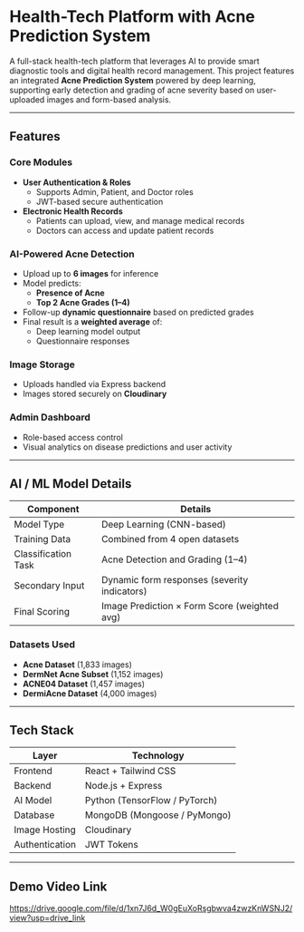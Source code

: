 # Health-Tech Platform with Acne Prediction System

A full-stack health-tech platform that leverages AI to provide smart diagnostic tools and digital health record management. This project features an integrated **Acne Prediction System** powered by deep learning, supporting early detection and grading of acne severity based on user-uploaded images and form-based analysis.

---

## Features

### Core Modules
- **User Authentication & Roles**
  - Supports Admin, Patient, and Doctor roles
  - JWT-based secure authentication
- **Electronic Health Records**
  - Patients can upload, view, and manage medical records
  - Doctors can access and update patient records

### AI-Powered Acne Detection
- Upload up to **6 images** for inference
- Model predicts:
  - **Presence of Acne**
  - **Top 2 Acne Grades (1–4)**
- Follow-up **dynamic questionnaire** based on predicted grades
- Final result is a **weighted average** of:
  - Deep learning model output
  - Questionnaire responses

### Image Storage
- Uploads handled via Express backend
- Images stored securely on **Cloudinary**

### Admin Dashboard
- Role-based access control
- Visual analytics on disease predictions and user activity

---

## AI / ML Model Details

| Component             | Details                                      |
|----------------------|----------------------------------------------|
| Model Type           | Deep Learning (CNN-based)                    |
| Training Data        | Combined from 4 open datasets                |
| Classification Task  | Acne Detection and Grading (1–4)             |
| Secondary Input      | Dynamic form responses (severity indicators) |
| Final Scoring        | Image Prediction × Form Score (weighted avg) |

### Datasets Used
- **Acne Dataset** (1,833 images)
- **DermNet Acne Subset** (1,152 images)
- **ACNE04 Dataset** (1,457 images)
- **DermiAcne Dataset** (4,000 images)

---

## Tech Stack

| Layer           | Technology                             |
|----------------|-----------------------------------------|
| Frontend        | React + Tailwind CSS                   |
| Backend         | Node.js + Express                      |
| AI Model        | Python (TensorFlow / PyTorch)          |
| Database        | MongoDB (Mongoose / PyMongo)           |
| Image Hosting   | Cloudinary                             |
| Authentication  | JWT Tokens                             |

---
## Demo Video Link
https://drive.google.com/file/d/1xn7J6d_W0gEuXoRsgbwva4zwzKnWSNJ2/view?usp=drive_link
